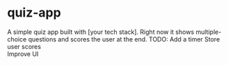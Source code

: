 # quiz-app
A simple quiz app built with [your tech stack]. Right now it shows multiple-choice questions and scores the user at the end. 
 TODO:
 Add a timer 
 Store user scores  
Improve UI

